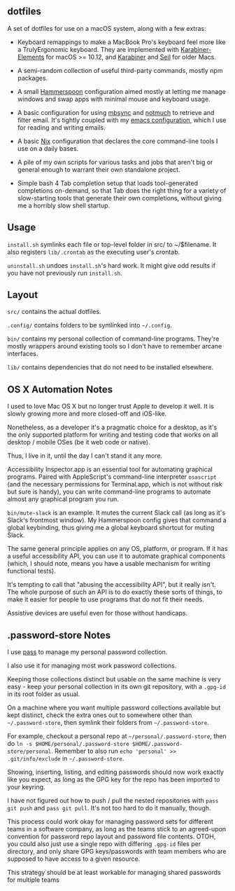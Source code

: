 ## dotfiles

A set of dotfiles for use on a macOS system, along with a few extras:

* Keyboard remappings to make a MacBook Pro's keyboard feel more like a
TrulyErgonomic keyboard. They are implemented with
[Karabiner-Elements](https://github.com/tekezo/Karabiner-Elements) for macOS >=
10.12, and [Karabiner](https://pqrs.org/osx/karabiner/) and
[Seil](https://pqrs.org/osx/karabiner/seil.html.en) for older Macs.

* A semi-random collection of useful third-party commands, mostly npm packages.

* A small [Hammerspoon](http://www.hammerspoon.org/) configuration aimed mostly
  at letting me manage windows and swap apps with minimal mouse and keyboard
  usage.

* A basic configuration for using
  [mbsync](http://isync.sourceforge.net/mbsync.html) and
  [notmuch](https://notmuchmail.org/) to retrieve and filter email. It's
  tightly coupled with my [emacs
  configuration](https://github.com/NateEag/.emacs.d), which I use for reading
  and writing emails.

* A basic [Nix](https://nixos.org/) configuration that declares the core
  command-line tools I use on a daily bases.

* A pile of my own scripts for various tasks and jobs that aren't big or
  general enough to warrant their own standalone project.

* Simple bash 4 Tab completion setup that loads tool-generated completions
  on-demand, so that Tab does the right thing for a variety of slow-starting
  tools that generate their own completions, without giving me a horribly slow
  shell startup.


## Usage

`install.sh` symlinks each file or top-level folder in src/ to ~/$filename. It
also registers `lib/.crontab` as the executing user's crontab.

`uninstall.sh` undoes `install.sh`'s hard work. It might give odd results if
you have not previously run `install.sh`.


## Layout

`src/` contains the actual dotfiles.

`.config/` contains folders to be symlinked into `~/.config`.

`bin/` contains my personal collection of command-line programs. They're mostly
wrappers around existing tools so I don't have to remember arcane interfaces.

`lib/` contains dependencies that do not need to be installed elsewhere.


## OS X Automation Notes

I used to love Mac OS X but no longer trust Apple to develop it well. It is
slowly growing more and more closed-off and iOS-like.

Nonetheless, as a developer it's a pragmatic choice for a desktop, as it's the
only supported platform for writing and testing code that works on all desktop
/ mobile OSes (be it web code or native).

Thus, I live in it, until the day I can't stand it any more.

Accessibility Inspector.app is an essential tool for automating graphical
programs. Paired with AppleScript's command-line interpreter `osascript` (and
the necessary permissions for Terminal.app, which is not without risk but sure
is handy), you can write command-line programs to automate almost any graphical
program you run.

`bin/mute-slack` is an example. It mutes the current Slack call (as long as
it's Slack's frontmost window). My Hammerspoon config gives that command a
global keybinding, thus giving me a global keyboard shortcut for muting Slack.

The same general principle applies on any OS, platform, or program. If it has a
useful accessibility API, you can use it to automate graphical components
(which, I should note, means you have a usable mechanism for writing functional
tests).

It's tempting to call that "abusing the accessibility API", but it really
isn't. The whole purpose of such an API is to do exactly these sorts of things,
to make it easier for people to use programs that do not fit their needs.

Assistive devices are useful even for those without handicaps.


## .password-store Notes

I use [pass](https://passwordstore.org) to manage my personal password
collection.

I also use it for managing most work password collections.

Keeping those collections distinct but usable on the same machine is very
easy - keep your personal collection in its own git repository, with a
`.gpg-id` in its root folder as usual.

On a machine where you want multiple password collections available but kept
distinct, check the extra ones out to somewhere other than `~/.password-store`,
then symlink their folders from `~/.password-store`.

For example, checkout a personal repo at `~/personal/.password-store`, then do
`ln -s $HOME/personal/.password-store $HOME/.password-store/personal`. Remember
to also run `echo 'personal' >> .git/info/exclude` in
`~/.password-store`.

Showing, inserting, listing, and editing passwords should now work exactly like
you expect, as long as the GPG key for the repo has been imported to your
keyring.

I have not figured out how to push / pull the nested repositories with `pass
git push` and `pass git pull`. It's not too hard to do it manually, though.

This process could work okay for managing password sets for different teams in
a software company, as long as the teams stick to an agreed-upon convention for
password repo layout and password file contents. OTOH, you could also just use
a single repo with differing `.gpg-id` files per directory, and only share GPG
keys/passwords with team members who are supposed to have access to a given
resource.

This strategy should be at least workable for managing shared passwords for
multiple teams
